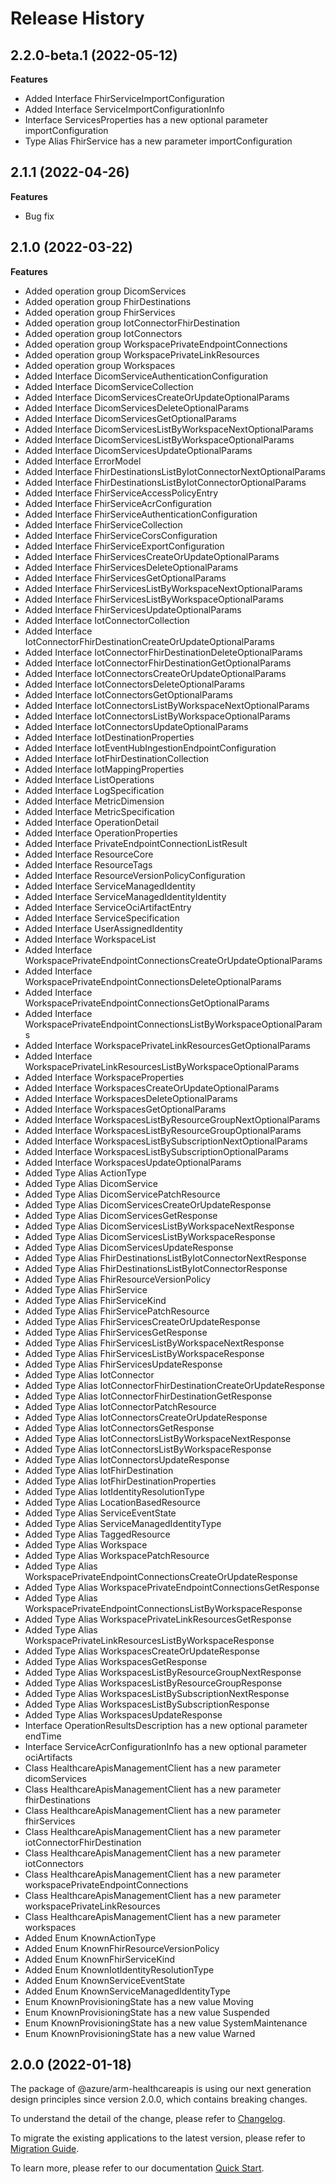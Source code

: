 # Release History
    
## 2.2.0-beta.1 (2022-05-12)
    
**Features**

  - Added Interface FhirServiceImportConfiguration
  - Added Interface ServiceImportConfigurationInfo
  - Interface ServicesProperties has a new optional parameter importConfiguration
  - Type Alias FhirService has a new parameter importConfiguration
    
## 2.1.1 (2022-04-26)

**Features**

  - Bug fix

## 2.1.0 (2022-03-22)
    
**Features**

  - Added operation group DicomServices
  - Added operation group FhirDestinations
  - Added operation group FhirServices
  - Added operation group IotConnectorFhirDestination
  - Added operation group IotConnectors
  - Added operation group WorkspacePrivateEndpointConnections
  - Added operation group WorkspacePrivateLinkResources
  - Added operation group Workspaces
  - Added Interface DicomServiceAuthenticationConfiguration
  - Added Interface DicomServiceCollection
  - Added Interface DicomServicesCreateOrUpdateOptionalParams
  - Added Interface DicomServicesDeleteOptionalParams
  - Added Interface DicomServicesGetOptionalParams
  - Added Interface DicomServicesListByWorkspaceNextOptionalParams
  - Added Interface DicomServicesListByWorkspaceOptionalParams
  - Added Interface DicomServicesUpdateOptionalParams
  - Added Interface ErrorModel
  - Added Interface FhirDestinationsListByIotConnectorNextOptionalParams
  - Added Interface FhirDestinationsListByIotConnectorOptionalParams
  - Added Interface FhirServiceAccessPolicyEntry
  - Added Interface FhirServiceAcrConfiguration
  - Added Interface FhirServiceAuthenticationConfiguration
  - Added Interface FhirServiceCollection
  - Added Interface FhirServiceCorsConfiguration
  - Added Interface FhirServiceExportConfiguration
  - Added Interface FhirServicesCreateOrUpdateOptionalParams
  - Added Interface FhirServicesDeleteOptionalParams
  - Added Interface FhirServicesGetOptionalParams
  - Added Interface FhirServicesListByWorkspaceNextOptionalParams
  - Added Interface FhirServicesListByWorkspaceOptionalParams
  - Added Interface FhirServicesUpdateOptionalParams
  - Added Interface IotConnectorCollection
  - Added Interface IotConnectorFhirDestinationCreateOrUpdateOptionalParams
  - Added Interface IotConnectorFhirDestinationDeleteOptionalParams
  - Added Interface IotConnectorFhirDestinationGetOptionalParams
  - Added Interface IotConnectorsCreateOrUpdateOptionalParams
  - Added Interface IotConnectorsDeleteOptionalParams
  - Added Interface IotConnectorsGetOptionalParams
  - Added Interface IotConnectorsListByWorkspaceNextOptionalParams
  - Added Interface IotConnectorsListByWorkspaceOptionalParams
  - Added Interface IotConnectorsUpdateOptionalParams
  - Added Interface IotDestinationProperties
  - Added Interface IotEventHubIngestionEndpointConfiguration
  - Added Interface IotFhirDestinationCollection
  - Added Interface IotMappingProperties
  - Added Interface ListOperations
  - Added Interface LogSpecification
  - Added Interface MetricDimension
  - Added Interface MetricSpecification
  - Added Interface OperationDetail
  - Added Interface OperationProperties
  - Added Interface PrivateEndpointConnectionListResult
  - Added Interface ResourceCore
  - Added Interface ResourceTags
  - Added Interface ResourceVersionPolicyConfiguration
  - Added Interface ServiceManagedIdentity
  - Added Interface ServiceManagedIdentityIdentity
  - Added Interface ServiceOciArtifactEntry
  - Added Interface ServiceSpecification
  - Added Interface UserAssignedIdentity
  - Added Interface WorkspaceList
  - Added Interface WorkspacePrivateEndpointConnectionsCreateOrUpdateOptionalParams
  - Added Interface WorkspacePrivateEndpointConnectionsDeleteOptionalParams
  - Added Interface WorkspacePrivateEndpointConnectionsGetOptionalParams
  - Added Interface WorkspacePrivateEndpointConnectionsListByWorkspaceOptionalParams
  - Added Interface WorkspacePrivateLinkResourcesGetOptionalParams
  - Added Interface WorkspacePrivateLinkResourcesListByWorkspaceOptionalParams
  - Added Interface WorkspaceProperties
  - Added Interface WorkspacesCreateOrUpdateOptionalParams
  - Added Interface WorkspacesDeleteOptionalParams
  - Added Interface WorkspacesGetOptionalParams
  - Added Interface WorkspacesListByResourceGroupNextOptionalParams
  - Added Interface WorkspacesListByResourceGroupOptionalParams
  - Added Interface WorkspacesListBySubscriptionNextOptionalParams
  - Added Interface WorkspacesListBySubscriptionOptionalParams
  - Added Interface WorkspacesUpdateOptionalParams
  - Added Type Alias ActionType
  - Added Type Alias DicomService
  - Added Type Alias DicomServicePatchResource
  - Added Type Alias DicomServicesCreateOrUpdateResponse
  - Added Type Alias DicomServicesGetResponse
  - Added Type Alias DicomServicesListByWorkspaceNextResponse
  - Added Type Alias DicomServicesListByWorkspaceResponse
  - Added Type Alias DicomServicesUpdateResponse
  - Added Type Alias FhirDestinationsListByIotConnectorNextResponse
  - Added Type Alias FhirDestinationsListByIotConnectorResponse
  - Added Type Alias FhirResourceVersionPolicy
  - Added Type Alias FhirService
  - Added Type Alias FhirServiceKind
  - Added Type Alias FhirServicePatchResource
  - Added Type Alias FhirServicesCreateOrUpdateResponse
  - Added Type Alias FhirServicesGetResponse
  - Added Type Alias FhirServicesListByWorkspaceNextResponse
  - Added Type Alias FhirServicesListByWorkspaceResponse
  - Added Type Alias FhirServicesUpdateResponse
  - Added Type Alias IotConnector
  - Added Type Alias IotConnectorFhirDestinationCreateOrUpdateResponse
  - Added Type Alias IotConnectorFhirDestinationGetResponse
  - Added Type Alias IotConnectorPatchResource
  - Added Type Alias IotConnectorsCreateOrUpdateResponse
  - Added Type Alias IotConnectorsGetResponse
  - Added Type Alias IotConnectorsListByWorkspaceNextResponse
  - Added Type Alias IotConnectorsListByWorkspaceResponse
  - Added Type Alias IotConnectorsUpdateResponse
  - Added Type Alias IotFhirDestination
  - Added Type Alias IotFhirDestinationProperties
  - Added Type Alias IotIdentityResolutionType
  - Added Type Alias LocationBasedResource
  - Added Type Alias ServiceEventState
  - Added Type Alias ServiceManagedIdentityType
  - Added Type Alias TaggedResource
  - Added Type Alias Workspace
  - Added Type Alias WorkspacePatchResource
  - Added Type Alias WorkspacePrivateEndpointConnectionsCreateOrUpdateResponse
  - Added Type Alias WorkspacePrivateEndpointConnectionsGetResponse
  - Added Type Alias WorkspacePrivateEndpointConnectionsListByWorkspaceResponse
  - Added Type Alias WorkspacePrivateLinkResourcesGetResponse
  - Added Type Alias WorkspacePrivateLinkResourcesListByWorkspaceResponse
  - Added Type Alias WorkspacesCreateOrUpdateResponse
  - Added Type Alias WorkspacesGetResponse
  - Added Type Alias WorkspacesListByResourceGroupNextResponse
  - Added Type Alias WorkspacesListByResourceGroupResponse
  - Added Type Alias WorkspacesListBySubscriptionNextResponse
  - Added Type Alias WorkspacesListBySubscriptionResponse
  - Added Type Alias WorkspacesUpdateResponse
  - Interface OperationResultsDescription has a new optional parameter endTime
  - Interface ServiceAcrConfigurationInfo has a new optional parameter ociArtifacts
  - Class HealthcareApisManagementClient has a new parameter dicomServices
  - Class HealthcareApisManagementClient has a new parameter fhirDestinations
  - Class HealthcareApisManagementClient has a new parameter fhirServices
  - Class HealthcareApisManagementClient has a new parameter iotConnectorFhirDestination
  - Class HealthcareApisManagementClient has a new parameter iotConnectors
  - Class HealthcareApisManagementClient has a new parameter workspacePrivateEndpointConnections
  - Class HealthcareApisManagementClient has a new parameter workspacePrivateLinkResources
  - Class HealthcareApisManagementClient has a new parameter workspaces
  - Added Enum KnownActionType
  - Added Enum KnownFhirResourceVersionPolicy
  - Added Enum KnownFhirServiceKind
  - Added Enum KnownIotIdentityResolutionType
  - Added Enum KnownServiceEventState
  - Added Enum KnownServiceManagedIdentityType
  - Enum KnownProvisioningState has a new value Moving
  - Enum KnownProvisioningState has a new value Suspended
  - Enum KnownProvisioningState has a new value SystemMaintenance
  - Enum KnownProvisioningState has a new value Warned
    
    
## 2.0.0 (2022-01-18)

The package of @azure/arm-healthcareapis is using our next generation design principles since version 2.0.0, which contains breaking changes.

To understand the detail of the change, please refer to [Changelog](https://aka.ms/js-track2-changelog).

To migrate the existing applications to the latest version, please refer to [Migration Guide](https://aka.ms/js-track2-migration-guide).

To learn more, please refer to our documentation [Quick Start](https://aka.ms/js-track2-quickstart).
